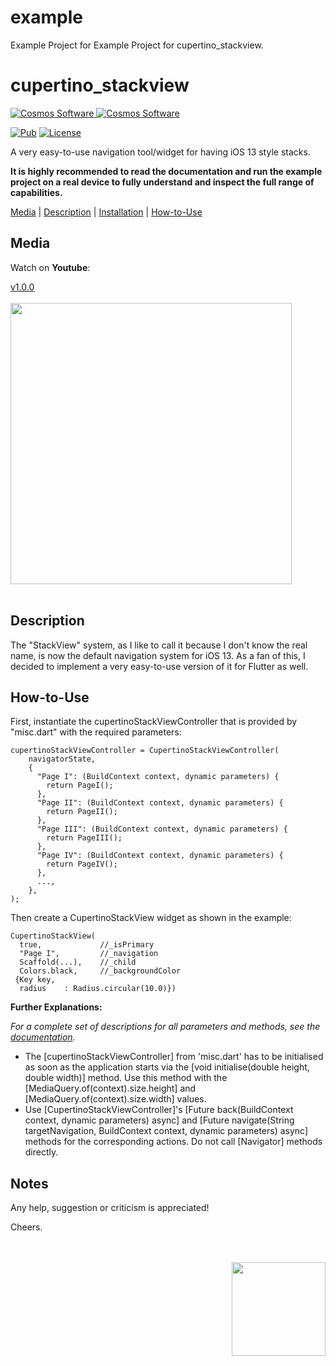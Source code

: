 # example

Example Project for Example Project for cupertino_stackview.


# cupertino_stackview

[comment]: <> (Badges)
<a href="https://www.cosmossoftware.coffee">
   <img alt="Cosmos Software" src="https://img.shields.io/badge/Cosmos%20Software-Love%20Code-red" />
</a>
<a href="https://www.cosmossoftware.coffee">
   <img alt="Cosmos Software" src="https://img.shields.io/badge/Developer's-Choice-yellow" />
</a>

[![Pub](https://img.shields.io/pub/v/cupertino_stackview?color=g)](https://pub.dev/packages/cupertino_stackview)
[![License](https://img.shields.io/github/license/aliyigitbireroglu/flutter-cupertino-stackview?color=blue)](https://github.com/aliyigitbireroglu/flutter-cupertino-stackview/blob/master/LICENSE)

[comment]: <> (Introduction)
A very easy-to-use navigation tool/widget for having iOS 13 style stacks.

**It is highly recommended to read the documentation and run the example project on a real device to fully understand and inspect the full range of capabilities.**

[comment]: <> (ToC)
[Media](#media) | [Description](#description) | [Installation](#installation) | [How-to-Use](#howtouse)


[comment]: <> (Media)
<a name="media"></a>
## Media

Watch on **Youtube**:

[v1.0.0](https://youtu.be/XvwOScBMvEE)
<br><br>
<img src="https://www.cosmossoftware.coffee/Common/Portfolio/GIFs/FlutterCupertinoStackView.gif" height="450" max-height="450"/>
<br><br>


[comment]: <> (Description)
<a name="description"></a>
## Description
The "StackView" system, as I like to call it because I don't know the real name, is now the default navigation system for iOS 13. As a fan of this, I decided to implement a very easy-to-use version of it for Flutter as well.


[comment]: <> (How-to-Use)
<a name="howtouse"></a>
## How-to-Use
First, instantiate the cupertinoStackViewController that is provided by "misc.dart" with the required parameters:

```
cupertinoStackViewController = CupertinoStackViewController(
    navigatorState,
    {
      "Page I": (BuildContext context, dynamic parameters) {
        return PageI();
      },
      "Page II": (BuildContext context, dynamic parameters) {
        return PageII();
      },
      "Page III": (BuildContext context, dynamic parameters) {
        return PageIII();
      },
      "Page IV": (BuildContext context, dynamic parameters) {
        return PageIV();
      },
      ...,
    },
);
```

Then create a CupertinoStackView widget as shown in the example:

```
CupertinoStackView(
  true,             //_isPrimary 
  "Page I",         //_navigation
  Scaffold(...),    //_child
  Colors.black,     //_backgroundColor 
 {Key key,
  radius    : Radius.circular(10.0)})
```

**Further Explanations:**

*For a complete set of descriptions for all parameters and methods, see the [documentation](https://pub.dev/documentation/cupertino_stackview/latest/).*

* The [cupertinoStackViewController] from 'misc.dart' has to be initialised as soon as the application starts via the [void initialise(double height, double width)] method. Use this method with the [MediaQuery.of(context).size.height] and [MediaQuery.of(context).size.width] values.
* Use [CupertinoStackViewController]'s [Future back(BuildContext context, dynamic parameters) async] and [Future navigate(String targetNavigation, BuildContext context, dynamic parameters) async] methods for the corresponding actions. Do not call [Navigator] methods directly.


[comment]: <> (Notes)
## Notes
Any help, suggestion or criticism is appreciated! 

Cheers.

[comment]: <> (CosmosSoftware)
<br><br>
<img align="right" src="https://www.cosmossoftware.coffee/Common/Images/CosmosSoftwareIconTransparent.png" width="150" height="150"/>
<br><br>

